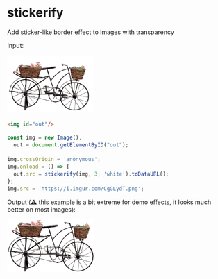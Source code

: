 # stickerify
Add sticker-like border effect to images with transparency

Input:

<img alt="input image" src="example/input.png" width="200px" />

```html
<img id="out"/>
```

```js
const img = new Image(),
  out = document.getElementByID("out");

img.crossOrigin = 'anonymous';
img.onload = () => {
  out.src = stickerify(img, 3, 'white').toDataURL();
};
img.src = 'https://i.imgur.com/CgGLydT.png';
```

Output (:warning: this example is a bit extreme for demo effects, it looks much better on most images):

<img alt="stickerified image" src="example/stickerified.png" width="200px" />
